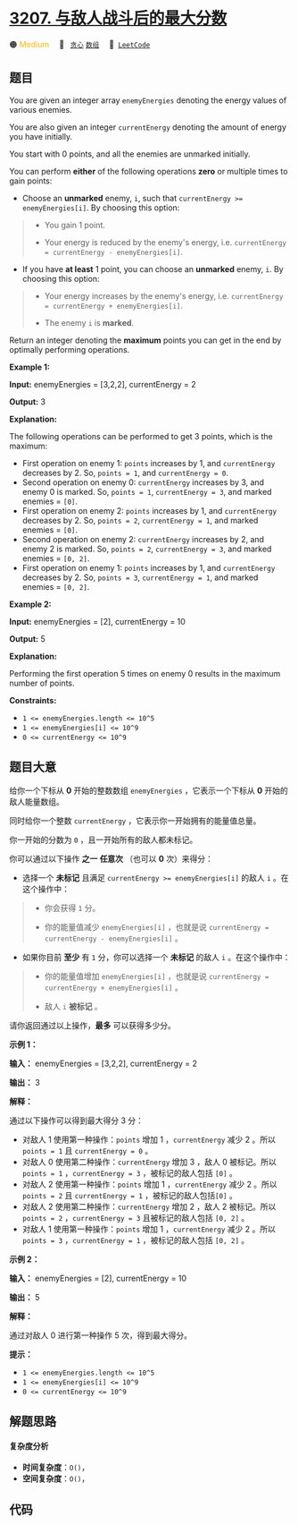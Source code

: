 # [3207. 与敌人战斗后的最大分数](https://leetcode.com/problems/maximum-points-after-enemy-battles)

🟠 <font color=#ffb800>Medium</font>&emsp; 🔖&ensp; [`贪心`](/outline/tag/greedy.md) [`数组`](/outline/tag/array.md)&emsp; 🔗&ensp;[`LeetCode`](https://leetcode.com/problems/maximum-points-after-enemy-battles)

## 题目

You are given an integer array `enemyEnergies` denoting the energy values of
various enemies.

You are also given an integer `currentEnergy` denoting the amount of energy
you have initially.

You start with 0 points, and all the enemies are unmarked initially.

You can perform **either** of the following operations **zero** or multiple
times to gain points:

  * Choose an **unmarked** enemy, `i`, such that `currentEnergy >= enemyEnergies[i]`. By choosing this option: 
> 
> * You gain 1 point.
> 
> * Your energy is reduced by the enemy's energy, i.e. `currentEnergy = currentEnergy - enemyEnergies[i]`.
  * If you have **at least** 1 point, you can choose an **unmarked** enemy, `i`. By choosing this option: 
> 
> * Your energy increases by the enemy's energy, i.e. `currentEnergy = currentEnergy + enemyEnergies[i]`.
> 
> * The enemy `i` is **marked**.

Return an integer denoting the **maximum** points you can get in the end by
optimally performing operations.



**Example 1:**

**Input:** enemyEnergies = [3,2,2], currentEnergy = 2

**Output:** 3

**Explanation:**

The following operations can be performed to get 3 points, which is the
maximum:

  * First operation on enemy 1: `points` increases by 1, and `currentEnergy` decreases by 2. So, `points = 1`, and `currentEnergy = 0`.
  * Second operation on enemy 0: `currentEnergy` increases by 3, and enemy 0 is marked. So, `points = 1`, `currentEnergy = 3`, and marked enemies = `[0]`.
  * First operation on enemy 2: `points` increases by 1, and `currentEnergy` decreases by 2. So, `points = 2`, `currentEnergy = 1`, and marked enemies = `[0]`.
  * Second operation on enemy 2: `currentEnergy` increases by 2, and enemy 2 is marked. So, `points = 2`, `currentEnergy = 3`, and marked enemies = `[0, 2]`.
  * First operation on enemy 1: `points` increases by 1, and `currentEnergy` decreases by 2. So, `points = 3`, `currentEnergy = 1`, and marked enemies = `[0, 2]`.

**Example 2:**

**Input:** enemyEnergies = [2], currentEnergy = 10

**Output:** 5

**Explanation:**

Performing the first operation 5 times on enemy 0 results in the maximum
number of points.



**Constraints:**

  * `1 <= enemyEnergies.length <= 10^5`
  * `1 <= enemyEnergies[i] <= 10^9`
  * `0 <= currentEnergy <= 10^9`


## 题目大意

给你一个下标从 **0**  开始的整数数组 `enemyEnergies` ，它表示一个下标从 **0**  开始的敌人能量数组。

同时给你一个整数 `currentEnergy` ，它表示你一开始拥有的能量值总量。

你一开始的分数为 `0` ，且一开始所有的敌人都未标记。

你可以通过以下操作 **之一**  **任意次** （也可以 **0**  次）来得分：

  * 选择一个 **未标记**  且满足 `currentEnergy >= enemyEnergies[i]` 的敌人 `i` 。在这个操作中： 
> 
> * 你会获得 `1` 分。
> 
> * 你的能量值减少 `enemyEnergies[i]` ，也就是说 `currentEnergy = currentEnergy - enemyEnergies[i]` 。
  * 如果你目前 **至少**  有 `1` 分，你可以选择一个 **未标记**  的敌人 `i` 。在这个操作中： 
> 
> * 你的能量值增加 `enemyEnergies[i]` ，也就是说 `currentEnergy = currentEnergy + enemyEnergies[i]` 。
> 
> * 敌人 `i` **被标记**  。

请你返回通过以上操作，**最多**  可以获得多少分。



**示例 1：**

**输入：** enemyEnergies = [3,2,2], currentEnergy = 2

**输出：** 3

**解释：**

通过以下操作可以得到最大得分 3 分：

  * 对敌人 1 使用第一种操作：`points` 增加 1 ，`currentEnergy` 减少 2 。所以 `points = 1` 且 `currentEnergy = 0` 。
  * 对敌人 0 使用第二种操作：`currentEnergy` 增加 3 ，敌人 0 被标记。所以 `points = 1` ，`currentEnergy = 3` ，被标记的敌人包括 `[0]` 。
  * 对敌人 2 使用第一种操作：`points` 增加 1 ，`currentEnergy` 减少 2 。所以 `points = 2` 且 `currentEnergy = 1` ，被标记的敌人包括`[0]` 。
  * 对敌人 2 使用第二种操作：`currentEnergy` 增加 2 ，敌人 2 被标记。所以 `points = 2` ，`currentEnergy = 3` 且被标记的敌人包括 `[0, 2]` 。
  * 对敌人 1 使用第一种操作：`points` 增加 1 ，`currentEnergy` 减少 2 。所以 `points = 3` ，`currentEnergy = 1` ，被标记的敌人包括 `[0, 2]` 。

**示例 2：**

**输入：** enemyEnergies = [2], currentEnergy = 10

**输出：** 5

**解释：**

通过对敌人 0 进行第一种操作 5 次，得到最大得分。



**提示：**

  * `1 <= enemyEnergies.length <= 10^5`
  * `1 <= enemyEnergies[i] <= 10^9`
  * `0 <= currentEnergy <= 10^9`


## 解题思路

#### 复杂度分析

- **时间复杂度**：`O()`，
- **空间复杂度**：`O()`，

## 代码

```javascript

```